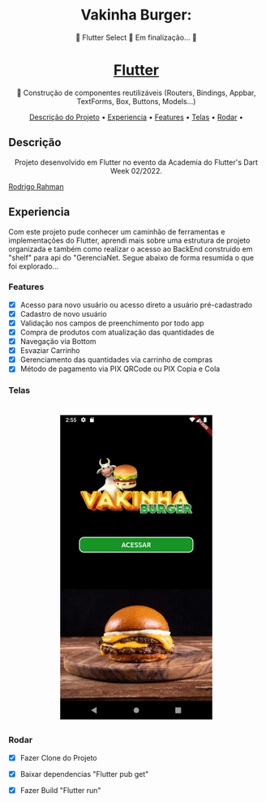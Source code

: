 <h1 align="center">Vakinha Burger: </h1>
<p align="center">🚧  Flutter Select 🚀 Em finalização...  🚧</p>
<h1 align="center">
    <a href="https://pub.dev/"> Flutter</a></h1>
	<p align="center">🚀 Construção de componentes reutilizáveis (Routers, Bindings, Appbar, TextForms, Box, Buttons, Models...)</p>
	
	 
<p align="center">
</h4>
 <a href="#Descricao">Descrição do Projeto</a> •
 <a href="#Experiencia">Experiencia</a> •
 <a href="#Features">Features</a> •
 <a href="#Telas">Telas</a> •  
 <a href="#Rodar">Rodar</a> • 
</p>

## Descrição
<p align="center">Projeto desenvolvido em Flutter no evento da Academia do Flutter's Dart Week 02/2022.</p>
<a href="http://academiadoflutter.com.br//">Rodrigo Rahman</a>
 </p>

## Experiencia
Com este projeto pude conhecer um caminhão de ferramentas e implementações do Flutter, aprendi mais sobre uma estrutura de projeto organizada e também como realizar o acesso ao BackEnd construido em "shelf" para api do "GerenciaNet.
Segue abaixo de forma resumida o que foi explorado...
### Features
- [x] Acesso para novo usuário ou acesso direto a usuário pré-cadastrado
- [x] Cadastro de novo usuário
- [x] Validação nos campos de preenchimento por todo app
- [x] Compra de produtos com atualização das quantidades de
- [x] Navegação via Bottom
- [x] Esvaziar Carrinho
- [x] Gerenciamento das quantidades via carrinho de compras
- [x] Método de pagamento via PIX QRCode ou PIX Copia e Cola

### Telas
<h1 align="center">
  <img alt="Acessar" title="#Acessar" src="./assets/images/acessar.png" width="300"/>
</h1>

### Rodar
- [x] Fazer Clone do Projeto
- [x] Baixar dependencias "Flutter pub get"
- [x] Fazer Build "Flutter run"




